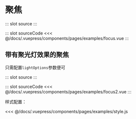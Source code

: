# 聚焦


<demo-block>
::: slot source
<pages-examples-focus></pages-examples-focus>
:::

::: slot sourceCode
<<< @/docs/.vuepress/components/pages/examples/focus.vue
:::

</demo-block>

## 带有聚光灯效果的聚焦
只需配置`lightOptions`参数便可

<demo-block>
::: slot source
<pages-examples-focus2></pages-examples-focus2>
:::

::: slot sourceCode
<<< @/docs/.vuepress/components/pages/examples/focus2.vue
:::

</demo-block>

样式配置：

<<< @/docs/.vuepress/components/pages/examples/style.js